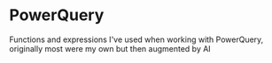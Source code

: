 # PowerQuery
Functions and expressions I've used when working with PowerQuery, originally most were my own but then augmented by AI
